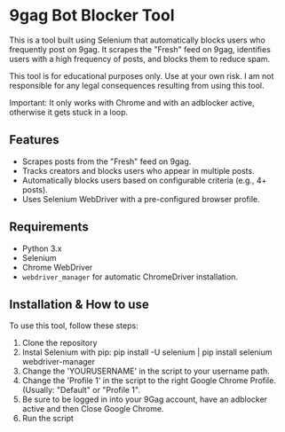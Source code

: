 # 9gag Bot Blocker Tool

This is a tool built using Selenium that automatically blocks users who frequently post on 9gag. It scrapes the "Fresh" feed on 9gag, identifies users with a high frequency of posts, and blocks them to reduce spam.

This tool is for educational purposes only. Use at your own risk. I am not responsible for any legal consequences resulting from using this tool.

Important: It only works with Chrome and with an adblocker active, otherwise it gets stuck in a loop.

## Features

- Scrapes posts from the "Fresh" feed on 9gag.
- Tracks creators and blocks users who appear in multiple posts.
- Automatically blocks users based on configurable criteria (e.g., 4+ posts).
- Uses Selenium WebDriver with a pre-configured browser profile.

## Requirements

- Python 3.x
- Selenium
- Chrome WebDriver
- `webdriver_manager` for automatic ChromeDriver installation.

## Installation & How to use

To use this tool, follow these steps:

1. Clone the repository 
2. Instal Selenium with pip: pip install -U selenium | pip install selenium webdriver-manager
3. Change the 'YOURUSERNAME' in the script to your username path.
4. Change the 'Profile 1' in the script to the right Google Chrome Profile. (Usually: "Default" or "Profile 1".
5. Be sure to be logged in into your 9Gag account, have an adblocker active and then Close Google Chrome.
6. Run the script
 
